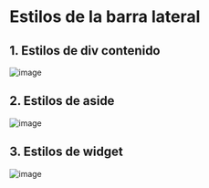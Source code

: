 # Estilos de la barra lateral

## 1. Estilos de div contenido

![image](https://user-images.githubusercontent.com/31961588/187250582-cafe3e49-6155-4b00-bbc0-e35016ab104f.png)

## 2. Estilos de aside

![image](https://user-images.githubusercontent.com/31961588/187275325-cf30bc4c-8766-425d-b6d6-3f155f3a5382.png)

## 3. Estilos de widget

![image](https://user-images.githubusercontent.com/31961588/187275742-d41999ed-7d19-4ccc-877b-ba4e455cb1f0.png)
